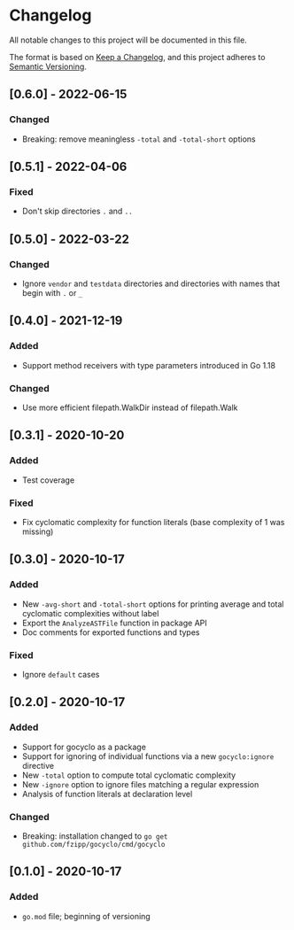 # Changelog
All notable changes to this project will be documented in this file.

The format is based on [Keep a Changelog](https://keepachangelog.com/en/1.0.0/),
and this project adheres to [Semantic Versioning](https://semver.org/spec/v2.0.0.html).

## [0.6.0] - 2022-06-15
### Changed
- Breaking: remove meaningless `-total` and `-total-short` options

## [0.5.1] - 2022-04-06
### Fixed
- Don't skip directories `.` and `..`

## [0.5.0] - 2022-03-22
### Changed
- Ignore `vendor` and `testdata` directories and directories with names
  that begin with `.` or `_`

## [0.4.0] - 2021-12-19
### Added
- Support method receivers with type parameters introduced in Go 1.18

### Changed
- Use more efficient filepath.WalkDir instead of filepath.Walk

## [0.3.1] - 2020-10-20
### Added
- Test coverage

### Fixed
- Fix cyclomatic complexity for function literals (base complexity of 1 was missing)

## [0.3.0] - 2020-10-17
### Added
- New `-avg-short` and `-total-short` options for printing average and total cyclomatic complexities without label
- Export the `AnalyzeASTFile` function in package API
- Doc comments for exported functions and types

### Fixed
- Ignore `default` cases

## [0.2.0] - 2020-10-17
### Added
- Support for gocyclo as a package
- Support for ignoring of individual functions via a new `gocyclo:ignore` directive
- New `-total` option to compute total cyclomatic complexity
- New `-ignore` option to ignore files matching a regular expression
- Analysis of function literals at declaration level

### Changed
- Breaking: installation changed to `go get github.com/fzipp/gocyclo/cmd/gocyclo`

## [0.1.0] - 2020-10-17

### Added
- `go.mod` file; beginning of versioning

